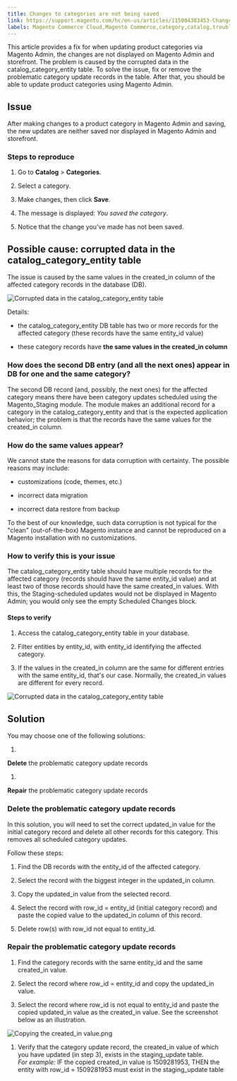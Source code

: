 ```yaml
---
title: Changes to categories are not being saved
link: https://support.magento.com/hc/en-us/articles/115004383453-Changes-to-categories-are-not-being-saved
labels: Magento Commerce Cloud,Magento Commerce,category,catalog,troubleshooting
---
```


This article provides a fix for when updating product categories via Magento Admin, the changes are not displayed on Magento Admin and storefront. The problem is caused by the corrupted data in the catalog\_category\_entity table. To solve the issue, fix or remove the problematic category update records in the table. After that, you should be able to update product categories using Magento Admin.

## Issue

After making changes to a product category in Magento Admin and saving, the new updates are neither saved nor displayed in Magento Admin and storefront.

### Steps to reproduce

1. Go to **Catalog** > **Categories**.

1. Select a category.

1. Make changes, then click **Save**.

1. The message is displayed: *You saved the category*.

10. Notice that the change you've made has not been saved.

## Possible cause: corrupted data in the catalog\_category\_entity table

The issue is caused by the same values in the created\_in column of the affected category records in the database (DB).

![Corrupted data in the catalog_category_entity table](https://support.magento.com/hc/article_attachments/115005488234/catalog_category_entity.png)

Details:

* the catalog\_category\_entity DB table has two or more records for the affected category (these records have the same entity\_id value)

* these category records have **the same values in the created\_in column**

### How does the second DB entry (and all the next ones) appear in DB for one and the same category?

The second DB record (and, possibly, the next ones) for the affected category means there have been category updates scheduled using the Magento\_Staging module. The module makes an additional record for a category in the catalog\_category\_entity and that is the expected application behavior; the problem is that the records have the same values for the created\_in column.

### How do the same values appear?

We cannot state the reasons for data corruption with certainty. The possible reasons may include:

* customizations (code, themes, etc.)

* incorrect data migration

* incorrect data restore from backup

To the best of our knowledge, such data corruption is not typical for the "clean" (out-of-the-box) Magento instance and cannot be reproduced on a Magento installation with no customizations.

### How to verify this is your issue

The catalog\_category\_entity table should have multiple records for the affected category (records should have the same entity\_id value) and at least two of those records should have the same created\_in values. With this, the Staging-scheduled updates would not be displayed in Magento Admin; you would only see the empty Scheduled Changes block.

#### Steps to verify

1. Access the catalog\_category\_entity table in your database.

1. Filter entities by entity\_id, with entity\_id identifying the affected category.

1. If the values in the created\_in column are the same for different entries with the same entity\_id, that's our case. Normally, the created\_in values are different for every record.

![Corrupted data in the catalog_category_entity table](https://support.magento.com/hc/article_attachments/115005488234/catalog_category_entity.png)

## Solution

You may choose one of the following solutions:

1. 
**Delete** the problematic category update records

1. 
**Repair** the problematic category update records

### Delete the problematic category update records

In this solution, you will need to set the correct updated\_in value for the initial category record and delete all other records for this category. This removes all scheduled category updates.

Follow these steps:

1. Find the DB records with the entity\_id of the affected category.

1. Select the record with the biggest integer in the updated\_in column.

1. Copy the updated\_in value from the selected record.

1. Select the record with row\_id = entity\_id (initial category record) and paste the copied value to the updated\_in column of this record.

10. Delete row(s) with row\_id not equal to entity\_id.

### Repair the problematic category update records

1. Find the category records with the same entity\_id and the same created\_in value.

1. Select the record where row\_id = entity\_id and copy the updated\_in value.

1. Select the record where row\_id is not equal to entity\_id and paste the copied updated\_in value as the created\_in value. See the screenshot below as an illustration.  
  
![Copying the created_in value.png](https://support.magento.com/hc/article_attachments/115005444433/copy_created-in_value.png)  
 

1. Verify that the category update record, the created\_in value of which you have updated (in step 3), exists in the staging\_update table.  
*For example:* IF the copied created\_in value is 1509281953, THEN the entity with row\_id = 1509281953 must exist in the staging\_update table



